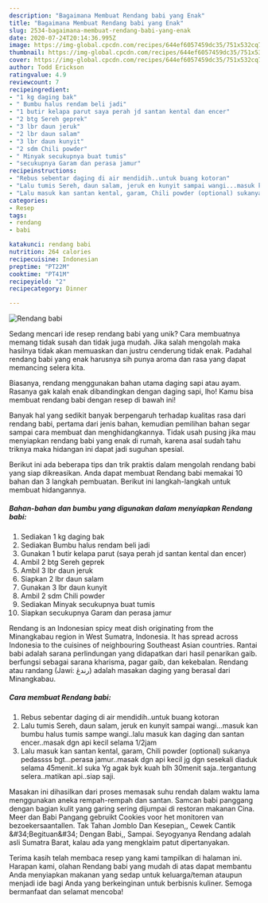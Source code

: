 ```yaml
---
description: "Bagaimana Membuat Rendang babi yang Enak"
title: "Bagaimana Membuat Rendang babi yang Enak"
slug: 2534-bagaimana-membuat-rendang-babi-yang-enak
date: 2020-07-24T20:14:36.995Z
image: https://img-global.cpcdn.com/recipes/644ef6057459dc35/751x532cq70/rendang-babi-foto-resep-utama.jpg
thumbnail: https://img-global.cpcdn.com/recipes/644ef6057459dc35/751x532cq70/rendang-babi-foto-resep-utama.jpg
cover: https://img-global.cpcdn.com/recipes/644ef6057459dc35/751x532cq70/rendang-babi-foto-resep-utama.jpg
author: Todd Erickson
ratingvalue: 4.9
reviewcount: 7
recipeingredient:
- "1 kg daging bak"
- " Bumbu halus rendam beli jadi"
- "1 butir kelapa parut saya perah jd santan kental dan encer"
- "2 btg Sereh geprek"
- "3 lbr daun jeruk"
- "2 lbr daun salam"
- "3 lbr daun kunyit"
- "2 sdm Chili powder"
- " Minyak secukupnya buat tumis"
- "secukupnya Garam dan perasa jamur"
recipeinstructions:
- "Rebus sebentar daging di air mendidih..untuk buang kotoran"
- "Lalu tumis Sereh, daun salam, jeruk en kunyit sampai wangi...masuk kan bumbu halus tumis sampe wangi..lalu masuk kan daging dan santan encer..masak dgn api kecil selama 1/2jam"
- "Lalu masuk kan santan kental, garam, Chili powder (optional) sukanya pedassss bgt...perasa jamur..masak dgn api kecil jg dgn sesekali diaduk selama 45menit..kl suka Yg agak byk kuah blh 30menit saja..tergantung selera..matikan api..siap saji."
categories:
- Resep
tags:
- rendang
- babi

katakunci: rendang babi 
nutrition: 264 calories
recipecuisine: Indonesian
preptime: "PT22M"
cooktime: "PT41M"
recipeyield: "2"
recipecategory: Dinner

---
```



![Rendang babi](https://img-global.cpcdn.com/recipes/644ef6057459dc35/751x532cq70/rendang-babi-foto-resep-utama.jpg)

Sedang mencari ide resep rendang babi yang unik? Cara membuatnya memang tidak susah dan tidak juga mudah. Jika salah mengolah maka hasilnya tidak akan memuaskan dan justru cenderung tidak enak. Padahal rendang babi yang enak harusnya sih punya aroma dan rasa yang dapat memancing selera kita.

Biasanya, rendang menggunakan bahan utama daging sapi atau ayam. Rasanya gak kalah enak dibandingkan dengan daging sapi, lho! Kamu bisa membuat rendang babi dengan resep di bawah ini!

Banyak hal yang sedikit banyak berpengaruh terhadap kualitas rasa dari rendang babi, pertama dari jenis bahan, kemudian pemilihan bahan segar sampai cara membuat dan menghidangkannya. Tidak usah pusing jika mau menyiapkan rendang babi yang enak di rumah, karena asal sudah tahu triknya maka hidangan ini dapat jadi suguhan spesial.


Berikut ini ada beberapa tips dan trik praktis dalam mengolah rendang babi yang siap dikreasikan. Anda dapat membuat Rendang babi memakai 10 bahan dan 3 langkah pembuatan. Berikut ini langkah-langkah untuk membuat hidangannya.

<!--inarticleads1-->

##### Bahan-bahan dan bumbu yang digunakan dalam menyiapkan Rendang babi:

1. Sediakan 1 kg daging bak
1. Sediakan  Bumbu halus rendam beli jadi
1. Gunakan 1 butir kelapa parut (saya perah jd santan kental dan encer)
1. Ambil 2 btg Sereh geprek
1. Ambil 3 lbr daun jeruk
1. Siapkan 2 lbr daun salam
1. Gunakan 3 lbr daun kunyit
1. Ambil 2 sdm Chili powder
1. Sediakan  Minyak secukupnya buat tumis
1. Siapkan secukupnya Garam dan perasa jamur


Rendang is an Indonesian spicy meat dish originating from the Minangkabau region in West Sumatra, Indonesia. It has spread across Indonesia to the cuisines of neighbouring Southeast Asian countries. Rantai babi adalah sarana perlindungan yang didapatkan dari hasil penarikan gaib. berfungsi sebagai sarana kharisma, pagar gaib, dan kekebalan. Rendang atau randang (Jawi: رندڠ) adalah masakan daging yang berasal dari Minangkabau. 

<!--inarticleads2-->

##### Cara membuat Rendang babi:

1. Rebus sebentar daging di air mendidih..untuk buang kotoran
1. Lalu tumis Sereh, daun salam, jeruk en kunyit sampai wangi...masuk kan bumbu halus tumis sampe wangi..lalu masuk kan daging dan santan encer..masak dgn api kecil selama 1/2jam
1. Lalu masuk kan santan kental, garam, Chili powder (optional) sukanya pedassss bgt...perasa jamur..masak dgn api kecil jg dgn sesekali diaduk selama 45menit..kl suka Yg agak byk kuah blh 30menit saja..tergantung selera..matikan api..siap saji.


Masakan ini dihasilkan dari proses memasak suhu rendah dalam waktu lama menggunakan aneka rempah-rempah dan santan. Samcan babi panggang dengan bagian kulit yang garing sering dijumpai di restoran makanan Cina. Meer dan Babi Pangang gebruikt Cookies voor het monitoren van bezoekersaantallen. Tak Tahan Jomblo Dan Kesepian,, Cewek Cantik \&#34;Begituan\&#34; Dengan Babi,, Sampai. Seyogyanya Rendang adalah asli Sumatra Barat, kalau ada yang mengklaim patut dipertanyakan. 

Terima kasih telah membaca resep yang kami tampilkan di halaman ini. Harapan kami, olahan Rendang babi yang mudah di atas dapat membantu Anda menyiapkan makanan yang sedap untuk keluarga/teman ataupun menjadi ide bagi Anda yang berkeinginan untuk berbisnis kuliner. Semoga bermanfaat dan selamat mencoba!
